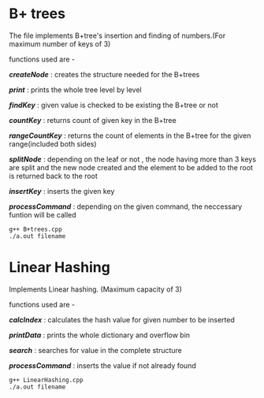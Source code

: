 # B+ trees 

The file implements B+tree's insertion and finding of numbers.(For maximum number of keys of 3)

functions used are - 

***createNode*** : creates the structure needed for the B+trees

***print*** : prints the whole tree level by level

***findKey*** : given value is checked to be existing the B+tree or not

***countKey*** : returns count of given key in the B+tree

***rangeCountKey*** : returns the count of elements in the B+tree for the given range(included both sides)

***splitNode*** : depending on the leaf or not , the node having more than 3 keys are split and the new node created and the element to be added to the root is returned back to the root

***insertKey*** : inserts the given key

***processCommand*** : depending on the given command, the neccessary funtion will be called

```
g++ B+trees.cpp
./a.out filename
````

# Linear Hashing 

Implements Linear hashing. (Maximum capacity of 3)

functions used are -

***calcIndex*** : calculates the hash value for given number to be inserted

***printData*** : prints the whole dictionary and overflow bin

***search*** : searches for value in the complete structure

***processCommand*** : inserts the value if not already found 

```
g++ LinearHashing.cpp
./a.out filename 
```
